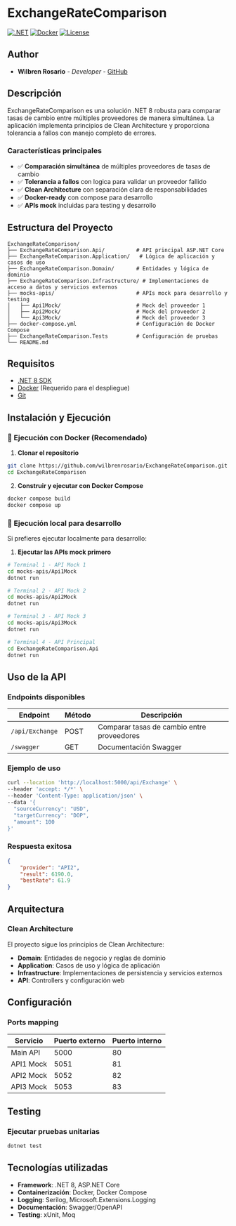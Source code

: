 # ExchangeRateComparison

[![.NET](https://img.shields.io/badge/.NET-8.0-purple.svg)](https://dotnet.microsoft.com/download)
[![Docker](https://img.shields.io/badge/Docker-Required-blue.svg)](https://www.docker.com/)
[![License](https://img.shields.io/badge/License-MIT-green.svg)](LICENSE)

## Author
* **Wilbren Rosario** - *Developer* - [GitHub](https://github.com/wilbrenrosario)

## Descripción

ExchangeRateComparison es una solución .NET 8 robusta para comparar tasas de cambio entre múltiples proveedores de manera simultánea. La aplicación implementa principios de Clean Architecture y proporciona tolerancia a fallos con manejo completo de errores.

### Características principales

- ✅ **Comparación simultánea** de múltiples proveedores de tasas de cambio
- ✅ **Tolerancia a fallos** con logica para validar un proveedor fallido
- ✅ **Clean Architecture** con separación clara de responsabilidades
- ✅ **Docker-ready** con compose para desarrollo
- ✅ **APIs mock** incluidas para testing y desarrollo

## Estructura del Proyecto

```
ExchangeRateComparison/
├── ExchangeRateComparison.Api/          # API principal ASP.NET Core
├── ExchangeRateComparison.Application/   # Lógica de aplicación y casos de uso
├── ExchangeRateComparison.Domain/       # Entidades y lógica de dominio
├── ExchangeRateComparison.Infrastructure/ # Implementaciones de acceso a datos y servicios externos
├── mocks-apis/                          # APIs mock para desarrollo y testing
│   ├── Api1Mock/                        # Mock del proveedor 1
│   ├── Api2Mock/                        # Mock del proveedor 2
│   └── Api3Mock/                        # Mock del proveedor 3
├── docker-compose.yml                   # Configuración de Docker Compose
├── ExchangeRateComparison.Tests         # Configuración de pruebas
└── README.md
```

## Requisitos

- [.NET 8 SDK](https://dotnet.microsoft.com/download)
- [Docker](https://www.docker.com/) (Requerido para el despliegue)
- [Git](https://git-scm.com/)

## Instalación y Ejecución

### 🐳 Ejecución con Docker (Recomendado)

1. **Clonar el repositorio**
```bash
git clone https://github.com/wilbrenrosario/ExchangeRateComparison.git
cd ExchangeRateComparison
```

2. **Construir y ejecutar con Docker Compose**
```bash
docker compose build
docker compose up
```

### 🔧 Ejecución local para desarrollo

Si prefieres ejecutar localmente para desarrollo:

1. **Ejecutar las APIs mock primero**
```bash
# Terminal 1 - API Mock 1
cd mocks-apis/Api1Mock
dotnet run

# Terminal 2 - API Mock 2  
cd mocks-apis/Api2Mock
dotnet run

# Terminal 3 - API Mock 3
cd mocks-apis/Api3Mock
dotnet run

# Terminal 4 - API Principal
cd ExchangeRateComparison.Api
dotnet run
```

## Uso de la API

### Endpoints disponibles

| Endpoint | Método | Descripción |
|----------|--------|-------------|
| `/api/Exchange` | POST | Comparar tasas de cambio entre proveedores |
| `/swagger` | GET | Documentación Swagger |

### Ejemplo de uso

```bash
curl --location 'http://localhost:5000/api/Exchange' \
--header 'accept: */*' \
--header 'Content-Type: application/json' \
--data '{
  "sourceCurrency": "USD",
  "targetCurrency": "DOP",
  "amount": 100
}'
```

### Respuesta exitosa

```json
{
    "provider": "API2",
    "result": 6190.0,
    "bestRate": 61.9
}
```


## Arquitectura

### Clean Architecture

El proyecto sigue los principios de Clean Architecture:

- **Domain**: Entidades de negocio y reglas de dominio
- **Application**: Casos de uso y lógica de aplicación
- **Infrastructure**: Implementaciones de persistencia y servicios externos
- **API**: Controllers y configuración web


## Configuración

### Ports mapping

| Servicio | Puerto externo | Puerto interno |
|----------|---------------|----------------|
| Main API | 5000 | 80 |
| API1 Mock | 5051 | 81 |
| API2 Mock | 5052 | 82 |
| API3 Mock | 5053 | 83 |

## Testing

### Ejecutar pruebas unitarias
```bash
dotnet test
```


## Tecnologías utilizadas

- **Framework**: .NET 8, ASP.NET Core
- **Containerización**: Docker, Docker Compose
- **Logging**: Serilog, Microsoft.Extensions.Logging
- **Documentación**: Swagger/OpenAPI
- **Testing**: xUnit, Moq
